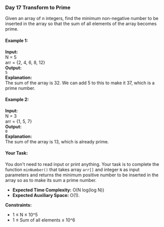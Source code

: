 ### Day 17 **Transform to Prime**

Given an array of n integers, find the minimum non-negative number to be inserted in the array so that the sum of all elements of the array becomes prime.

#### Example 1:

**Input:**  
N = 5  
arr = {2, 4, 6, 8, 12}  
**Output:**  
`5`  
**Explanation:**  
The sum of the array is 32. We can add 5 to this to make it 37, which is a prime number.

#### Example 2:

**Input:**  
N = 3  
arr = {1, 5, 7}  
**Output:**  
`0`  
**Explanation:**  
The sum of the array is 13, which is already prime.

#### Your Task:

You don't need to read input or print anything. Your task is to complete the function `minNumber()` that takes array `arr[]` and integer `N` as input parameters and returns the minimum positive number to be inserted in the array so as to make its sum a prime number.

- **Expected Time Complexity:** O(N log(log N))
- **Expected Auxiliary Space:** O(1).

**Constraints:**  
- 1 ≤ N ≤ 10^5
- 1 ≤ Sum of all elements ≤ 10^6

